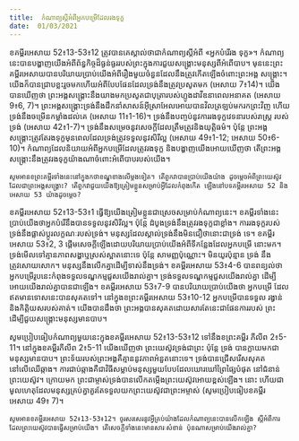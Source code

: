 ```yaml
---
title:  កំណាព្យស្តីអំពីអ្នកបម្រើដែលរងទុក្ខ
date:  01/03/2021
---
```


ខគម្ពីរអេសាយ 52៖13-53៖12 ត្រូវបានគេស្គាល់ថាជាកំណាព្យស្តីអំពី «អ្នកបំរើរង ទុក្ខ»។ កំណាព្យនេះបានបង្ហាញយើងអំពីព័ន្ធកិច្ចដ៏ធ្ងន់ធ្ងររបស់ព្រះក្នុងការជួយសង្រ្គោះមនុស្សពីអំពើបាប។ មុននេះព្រះគម្ពីរអេសាយបានបរិយាយប្រាប់យើងអំពីរឿងមួយចំនួនដែលនឹងត្រូវកើតឡើងចំពោះព្រះអង្គ សង្រ្គោះ។ យើងក៏បានជ្រាបខ្លះរួចមកហើយអំពីបែបផែនដែលទ្រង់នឹងត្រូវប្រសូតមក (អេសាយ 7៖14)។ យើងបានឃើញថា ព្រះអង្គសង្រ្គោះនឹងយាងមកប្រសូតជាបុត្រារបស់ហ្លូងដាវីឌនាពេលអនាគត (អេសាយ 9៖6, 7)។ ព្រះអង្គសង្គ្រោះទ្រង់នឹងដឹកនាំសាសន៍អ៊ីស្រាអែលអោយបានវិលត្រឡប់មករកព្រះវិញ ហើយ ទ្រង់នឹងចម្រើនកម្លាំងដល់គេ (អេសាយ 11៖1-16)។ ទ្រង់នឹងបញ្ចប់នូវការរងទុក្ខវេទនារបស់រាស្ត្រ របស់ទ្រង់ (អេសាយ 42៖1-7)។ ទ្រង់នឹងសម្រេចនូវសេចក្តីដែលត្រឹមត្រូវនិងយុត្តិធម៌។ ប៉ុន្តែ ព្រះអង្គ សង្គ្រោះត្រូវតែរងទុក្ខមុនពេលដែលទ្រង់ត្រូវទទួលនូវសិរីល្អ (អេសាយ 49៖1-12; អេសាយ 50៖6-10)។ កំណាព្យដែលនិយាយអំពីអ្នកបម្រើដែលត្រូវរងទុក្ខ និងបង្ហាញយើងអោយឃើញថា តើព្រះអង្គសង្គ្រោះនឹងត្រូវរងទុក្ខយ៉ាងណាចំពោះអំពើបាបរបស់យើង។

`សូមអានខព្រះគម្ពីរទាំងនេះនៅក្នុងកថាខណ្ឌខាងលើម្តងទៀត។ តើពួកវាបានប្រាប់យើងយ៉ាង ដូចម្តេចអំពីព្រះយេស៊ូវដែលជាព្រះអង្គសង្គ្រោះ? តើពួកវាជួយយើងឱ្យត្រៀមខ្លួនសម្រាប់អ្វីដែលកំពុងកើត ឡើងនៅបទគម្ពីរអេសាយ 52 និងអេសាយ 53 យ៉ាងដូចម្តេច?`

ខគម្ពីរអេសាយ 52៖13-53៖1 ធ្វើឱ្យយើងត្រៀមខ្លួនជាស្រេចសម្រាប់កំណាព្យនេះ។ ខគម្ពីរទាំងនេះប្រាប់យើងថាអ្នកបំរើនឹងបានទទួលនូវសិរីល្អ។ ប៉ុន្តែ ដំបូងទ្រង់នឹងត្រូវរងទុក្ខជាខ្លាំង។ ការរងទុក្ខរបស់ទ្រង់នឹងផ្លាស់ប្តូរលក្ខណៈរបស់ទ្រង់។ មនុស្សដែលស្គាល់ទ្រង់នឹងមិនជឿថានោះជាទ្រង់ ទេ។ ខគម្ពីរអេសាយ 53៖2, 3 ផ្តើមសេចក្តីឡើងដោយបរិយាយប្រាប់យើងអំពីទីកន្លែងដែលអ្នកបម្រើ នោះមក។ ទ្រង់មើលទៅគ្មានភាពសង្ហាឬស្រស់ស្អាតនោះទេ ប៉ុន្តែ សាមញ្ញប៉ុណ្ណោះ។ មិនយូរប៉ុន្មាន ទ្រង់ នឹងត្រូវសោយសោក។ មនុស្សនឹងលើកគ្នាដើម្បីទាស់នឹងទ្រង់។ ខគម្ពីរអេសាយ 53៖4-6 បានពន្យល់ថា អ្នកបម្រើរូបនេះកំពុងទទួលទណ្ឌកម្មជួសយើងរាល់គ្នា។ ទ្រង់ទទួលទណ្ឌកម្មជួសយើងរាល់គ្នា ដើម្បី អោយយើងរាល់គ្នាបានជាឡើង។ ខគម្ពីរអេសាយ 53៖7-9 បានបរិយាយប្រាប់យើងថា អ្នកបម្រើ ដែលឥតមានទោសនេះបានសុគតទៅ។ នៅក្នុងខព្រះគម្ពីរអេសាយ 53៖10-12 អ្នកបម្រើបានទទួល រង្វាន់ និងកិត្តិយសរបស់គាត់។ យើងបានដឹងថា ព្រះអង្គបានសុគតដោយសារតែនេះជាផែនការរបស់ ព្រះដើម្បីជួយសង្រ្គោះមនុស្សមានបាប។

សូមប្រៀបធៀបកំណាព្យមួយនេះក្នុងខគម្ពីរអេសាយ 52៖13-53៖12 ទៅនឹងខព្រះគម្ពីរ ភីលីព 2៖5-11។ នៅក្នុងខគម្ពីរភីលីព 2៖5-11 យើងឃើញថា ព្រះយេស៊ូវទ្រង់ជាព្រះ ប៉ុន្តែ ទ្រង់ បានក្លាយមកជាមនុស្សមានបាប។ ព្រះទ័យរបស់ព្រះអង្គគឺគ្មាននូវភាពអំនួតនោះទេ។ ទ្រង់បានជ្រើសរើសសុគតនៅលើឈើឆ្កាង។ ការជាប់ឆ្កាងគឺជាវិធីសម្លាប់មនុស្សមួយបែបដែលឃោរឃៅព្រៃផ្សៃបំផុត នៅជំនាន់ព្រះយេស៊ូវ។ ក្រោយមក ព្រះជាម្ចាស់ទ្រង់បានលើកតម្កើងព្រះយេស៊ូវអោយខ្ពស់ឡើង។ នោះ ហើយជាមូលហេតុដែលមនុស្សគ្រប់គ្នាគួរតែទទួលយកព្រះយេស៊ូវជាព្រះអម្ចាស់ (សូមប្រៀបធៀបខគម្ពីរ អេសាយ 49៖ 7)។

`សូមអានខគម្ពីរអេសាយ 52៖13-53៖12។ ចូរសរសេរនូវអ្វីគ្រប់យ៉ាងដែលកំណាព្យនេះបានលើកឡើង ស្តីអំពីការដែលព្រះយេស៊ូវបានធ្វើសម្រាប់យើង។ តើសេចក្តីទាំងនេះមានសារៈសំខាន់ ប៉ុនណាសម្រាប់យើងរាល់គ្នា?`